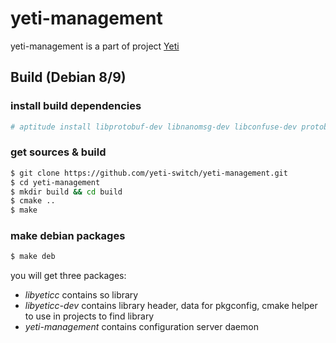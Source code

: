 # yeti-management

yeti-management is a part of project [Yeti]

## Build (Debian 8/9)

### install build dependencies

```sh
# aptitude install libprotobuf-dev libnanomsg-dev libconfuse-dev protobuf-compiler pkg-kde-tools
```

### get sources & build

```sh
$ git clone https://github.com/yeti-switch/yeti-management.git
$ cd yeti-management
$ mkdir build && cd build
$ cmake ..
$ make
```

### make debian packages
```sh
$ make deb
```

you will get three packages:

* _libyeticc_ contains so library
* _libyeticc-dev_ contains library header, data for pkgconfig, cmake helper to use in projects to find library 
* _yeti-management_ contains configuration server daemon

[Yeti]:http://yeti-switch.org/
